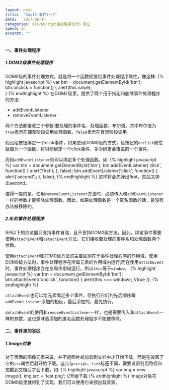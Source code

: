```yaml
---
layout: post
title:  "Day15 事件(一)"
date:   2017-06-14
categories: 《JavaScript高级程序设计》笔记
spend: 3h
excerpt: ""
---
```

#### 一、事件处理程序
##### 1.DOM2级事件处理程序
DOM0级的事件处理方式，就是将一个函数赋值给事件处理程序属性，像这样:
{% highlight javascript %}
    var btn = document.getElementById('btn');
    btn.onclick = function() {
        alert(this.value);  
    }
{% endhighlight %}
在DOM2级里，提供了两个用于指定和删除事件处理程序的方法:
* addEventListener
* removeEventListener

两个方法都接收三个参数:要处理的事件名、处理函数、布尔值。其中布尔值为`true`表示在捕获阶段调用处理函数，`false`表示在冒泡阶段调用。

假设给按钮绑定一个click事件，如果使用DOM0级的方式，给按钮的`onclick`属性赋值为一个函数，将只能绑定一个click事件，多次绑定会覆盖前一个事件。

而用`addEventListener`则可以绑定多个处理函数。如:
{% highlight javascript %}
    var btn = document.getElementById('btn');
    btn.addEventListener('click', function() {
        alert('first');
    }, false);
    btn.addEventListener('click', function() {
        alert('second');
    }, false);
{% endhighlight %}
这样将会先弹出first，然后又弹出second。

值得一提的是，使用`removeEventListener`方法时，必须传入和`addEventListener`一样的参数才能移除处理函数，因此，如果处理函数是一个匿名函数的话，是没有办法被移除的。

##### 2.IE的事件处理程序
IE9以下的浏览器只支持事件冒泡，且不支持DOM2级方法，因此，绑定事件需要使用`attachEvent`和`detachEvent`方法。它们接收要处理的事件名和处理函数两个参数。

使用`attachEvent`和DOM0级方法的主要区别在于事件处理程序的作用域。使用DOM0级方法时，事件处理程序在所属元素的作用域内运行;而在使用`attachEvent`时，事件处理程序会在全局作用域运行。所以`this`等于`window`。
{% highlight javascript %}
    var btn = document.getElementById('btn');
    btn.attachEvent('onclick', function() {
        alert(this === window);  //true
    });
{% endhighlight %}

`attachEvent`也可以给元素绑定多个事件，但执行它们的先后顺序跟`addEventListener`添加的相反，最后添加的，最先执行。

`detachEvent`的使用和`removeEventListener`一样，也是需要传入和`attachEvent`一样的参数，这也意味着添加的匿名函数处理程序不能被移除。
#### 二、事件里的盲区
##### 1.Image对象
对于页面的图像元素来说，并不是图片被加载到文档中才开始下载，而是在设置了它的`src`属性后就开始下载。这点与`script`、`link`标签不同，需要设置引用路径和加载到文档后才会下载，如:
{% highlight javascript %}
    var img = new Image();
    img.src = 'test.png';   //开始下载
{% endhighlight %}
Image对象在DOM0级里就得到了实现，我们可以使用它来预加载资源。